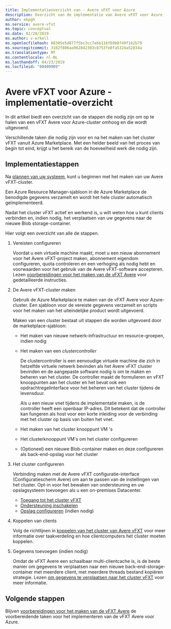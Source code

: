 ```yaml
---
title: Implementatieoverzicht van - Avere vFXT voor Azure
description: Overzicht van de implementatie van Avere vFXT voor Azure
author: ekpgh
ms.service: avere-vfxt
ms.topic: conceptual
ms.date: 02/20/2019
ms.author: v-erkell
ms.openlocfilehash: 88305e5d877f5bc3cc7ebb116f69b0f49f162b79
ms.sourcegitcommit: 3102f886aa962842303c8753fe8fa5324a52834a
ms.translationtype: MT
ms.contentlocale: nl-NL
ms.lasthandoff: 04/23/2019
ms.locfileid: "60409909"
---
```

# <a name="avere-vfxt-for-azure---deployment-overview"></a>Avere vFXT voor Azure - implementatie-overzicht

In dit artikel biedt een overzicht van de stappen die nodig zijn om op te halen van een vFXT Avere voor Azure-cluster omhoog en die wordt uitgevoerd.

Verschillende taken die nodig zijn voor en na het maken van het cluster vFXT vanuit Azure Marketplace. Met een helder beeld van het proces van begin tot eind, krijgt u het bereik van de hoeveelheid werk die nodig zijn. 

## <a name="deployment-steps"></a>Implementatiestappen

Na [plannen van uw systeem](avere-vfxt-deploy-plan.md), kunt u beginnen met het maken van uw Avere vFXT-cluster. 

Een Azure Resource Manager-sjabloon in de Azure Marketplace de benodigde gegevens verzamelt en wordt het hele cluster automatisch geïmplementeerd. 

Nadat het cluster vFXT actief en werkend is, u wilt weten hoe u kunt clients verbinden en, indien nodig, het verplaatsen van uw gegevens naar de nieuwe Blob storage-container.  

Hier volgt een overzicht van alle de stappen.

1. Vereisten configureren 

   Voordat u een virtuele machine maakt, moet u een nieuw abonnement voor het Avere vFXT-project maken, abonnement eigendom configureren, quota controleren en een verhoging als nodig hebt en voorwaarden voor het gebruik van de Avere vFXT-software accepteren. Lezen [voorbereidingen voor het maken van de vFXT Avere](avere-vfxt-prereqs.md) voor gedetailleerde instructies.

1. De Avere vFXT-cluster maken 

   Gebruik de Azure Marketplace te maken van de vFXT Avere voor Azure-cluster. Een sjabloon voor de vereiste gegevens verzamelt en scripts voor het maken van het uiteindelijke product wordt uitgevoerd.

   Maken van een cluster bestaat uit stappen die worden uitgevoerd door de marketplace-sjabloon: 

   * Het maken van nieuwe netwerk-infrastructuur en resource-groepen, indien nodig
   * Het maken van een *clustercontroller*  

     De clustercontroller is een eenvoudige virtuele machine die zich in hetzelfde virtuele netwerk bevinden als het Avere vFXT cluster bevinden en de aangepaste software nodig is om te maken en beheren van het cluster. De controller maakt de formulieren en vFXT knooppunten aan het cluster en het bevat ook een opdrachtregelinterface voor het beheren van het cluster tijdens de levensduur.

     Als u een nieuw vnet tijdens de implementatie maken, is de controller heeft een openbaar IP-adres. Dit betekent dat de controller kan fungeren als host voor een korte inleiding voor de verbinding met het cluster op basis van buiten het vnet.

   * Het maken van het cluster knooppunt VM 's

   * Het clusterknooppunt VM's om het cluster configureren

   * (Optioneel) een nieuwe Blob-container maken en deze configureren als back-end-opslag voor het cluster

1. Het cluster configureren 

   Verbinding maken met de Avere vFXT configuratie-interface (Configuratiescherm Avere) om aan te passen van de instellingen van het cluster. Opt-in voor het bewaken van ondersteuning en uw opslagsysteem toevoegen als u een on-premises Datacenter.

   * [Toegang tot het cluster vFXT](avere-vfxt-cluster-gui.md)
   * [Ondersteuning inschakelen](avere-vfxt-enable-support.md)
   * [Opslag configureren](avere-vfxt-add-storage.md) (indien nodig)

1. Koppelen van clients

   Volg de richtlijnen in [koppelen van het cluster van Avere vFXT](avere-vfxt-mount-clients.md) voor meer informatie over taakverdeling en hoe clientcomputers het cluster moeten koppelen.

1. Gegevens toevoegen (indien nodig)

   Omdat de vFXT Avere een schaalbaar multi-clientcache is, is de beste manier om gegevens te verplaatsen naar een nieuwe back-end-storage-container met meerdere client, met meerdere threads bestand kopiëren strategie. Lezen [om gegevens te verplaatsen naar het cluster vFXT](avere-vfxt-data-ingest.md) voor meer informatie.

## <a name="next-steps"></a>Volgende stappen

Blijven [voorbereidingen voor het maken van de vFXT Avere](avere-vfxt-prereqs.md) de voorbereidende taken voor het implementeren van de vFXT Avere voor Azure. 